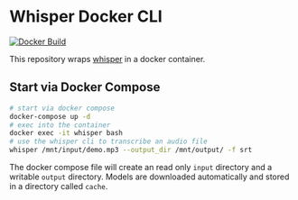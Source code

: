 # Whisper Docker CLI

[![Docker Build](https://github.com/jo-hoe/whisper-docker-cli/actions/workflows/docker-build-test.yml/badge.svg)](https://github.com/jo-hoe/whisper-docker-cli/actions?workflow=docker-build-test)

This repository wraps [whisper](https://github.com/openai/whisper) in a docker container.

## Start via Docker Compose

```bash
# start via docker compose
docker-compose up -d
# exec into the container
docker exec -it whisper bash
# use the whisper cli to transcribe an audio file
whisper /mnt/input/demo.mp3 --output_dir /mnt/output/ -f srt
```

The docker compose file will create an read only `input` directory and a writable `output` directory.
Models are downloaded automatically and stored in a directory called `cache`.
